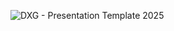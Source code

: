 ![DXG - Presentation Template 2025](https://github.com/user-attachments/assets/c470df42-f0e8-47f4-b1c4-6e223533a9d9)
